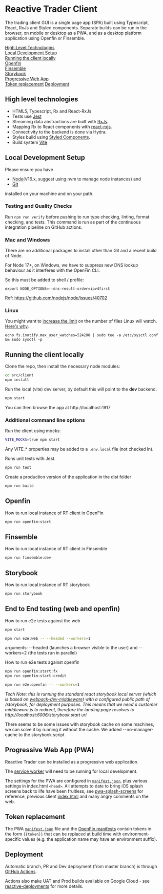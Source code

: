 # Reactive Trader Client

The trading client GUI is a single page app (SPA) built using Typescript, React, RxJs and Styled components. Separate builds can be run in the browser, on mobile or desktop as a PWA, and as a desktop platform application using Openfin or Finsemble.

[High Level Technologies](#high-level-technologies)  
[Local Development Setup](#local-development-setup)  
[Running the client locally](#running-the-client-locally)  
[Openfin](#openfin)  
[Finsemble](#finsemble)  
[Storybook](#storybook)  
[Progressive Web App](#progressive-web-app)  
[Token replacement](#token-replacement)
[Deployment](#deployment)

## High level technologies

- HTML5, Typescript, Rx and React-RxJs
- Tests use [Jest](https://jestjs.io/)
- Streaming data abstractions are built with [RxJs](https://github.com/Reactive-Extensions/RxJS).
- Mapping Rx to React components with [react-rxjs](https://react-rxjs.org/).
- Connectivity to the backend is done via Hydra.
- Styles build using [Styled Components](https://www.styled-components.com/).
- Build system [Vite](https://vitejs.dev/)

## Local Development Setup

Please ensure you have

- [Node](https://nodejs.org)(V16.x, suggest using nvm to manage node instances) and
- [Git](https://git-scm.com/downloads)

installed on your machine and on your path.

### Testing and Quality Checks

Run `npm run verify` before pushing to run type checking, linting, format checking, and tests.
This command is run as part of the continuous integration pipeline on GitHub actions.

### Mac and Windows

There are no additional packages to install other than Git and a recent build of Node.

For Node 17+, on Windows, we have to suppress new DNS lookup behaviour as it interferes with the OpenFin CLI.

So this must be added to shell / profile:

    export NODE_OPTIONS=--dns-result-order=ipv4first

Ref: https://github.com/nodejs/node/issues/40702

### Linux

You might want to [increase the limit](http://stackoverflow.com/questions/16748737/grunt-watch-error-waiting-fatal-error-watch-enospc) on the number of files Linux will watch. [Here's why](https://github.com/coryhouse/react-slingshot/issues/6).

```
echo fs.inotify.max_user_watches=524288 | sudo tee -a /etc/sysctl.conf && sudo sysctl -p
```

## Running the client locally

Clone the repo, then install the necessary node modules:

```sh
cd src/client
npm install
```

Run the local (vite) dev server, by default this will point to the **dev** backend.

```sh
npm start
```

You can then browse the app at http://localhost:1917

### Additional command line options

Run the client using mocks:

```sh
VITE_MOCKS=true npm start
```

Any VITE\_\* properties may be added to a `.env.local` file (not checked in).

Runs unit tests with Jest.

```sh
npm run test
```

Create a production version of the application in the dist folder

```sh
npm run build
```

## Openfin

How to run local instance of RT client in OpenFin

```sh
npm run openfin:start
```

## Finsemble

How to run local instance of RT client in Finsemble

```sh
npm run finsemble:dev
```

## Storybook

How to run local instance of RT storybook

```sh
npm run storybook
```

## End to End testing (web and openfin)

How to run e2e tests against the web

```sh
npm start
```

```sh
npm run e2e:web -- --headed --workers=1
```

arguments: --headed (launches a browser visible to the user) and --workers=2 (the tests run in parallel)

How to run e2e tests against openfin

```sh
npm run openfin:start:fx
npm run openfin:start:credit
```

```sh
npm run e2e:openfin -- --workers=1
```

_Tech Note: this is running the standard react storybook local server (which is based on [webpack-dev-middleware](https://github.com/webpack/webpack-dev-middleware)) with a configured public path of /storybook, for deployment purposes.
This means that we need a customer middleware.js to redirect, therefore the landing page resolves to http://localhost:6006/storybook start url_

There seems to be some issues with storybook cache on some machines, we can solve it by running it without the cache. We added --no-manager-cache to the storybook script

## Progressive Web App (PWA)

Reactive Trader can be installed as a progressive web application.

The [service worker](src/serviceWorker.js) will need to be running for local development.

The settings for the PWA are configured in [`manifest.json`](public/manifest.json), plus various settings in index.html `<head>`. All attempts to date to bring iOS splash screens back to life have been fruitless, see [pwa-splash-screens](https://github.com/applification/pwa-splash-screens/blob/master/index.html) for reference, previous client [index.html](https://github.com/AdaptiveConsulting/ReactiveTraderCloud/blob/chore/classic-retirement/src/client/public/index.html) and many angry comments on the web.

## Token replacement

The PWA [`manifest.json`](public/manifest.json) file and the [OpenFin manifests](public/openfin) contain tokens in the form `{{token}}` that can be replaced at build time with environment-specific values (e.g. the application name may have an environment suffix).

## Deployment

Automatic branch, PR and Dev deployment (from master branch) is through [GitHub Actions](https://github.com/AdaptiveConsulting/ReactiveTraderCloud/tree/master/.github/workflows).

Actions also make UAT and Prod builds available on Google Cloud - see [reactive-deployments](https://github.com/AdaptiveConsulting/reactive-deployments) for more details.
